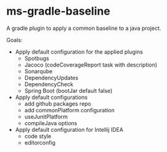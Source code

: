 # ms-gradle-baseline

A gradle plugin to apply a common baseline to a java project.

Goals:

* Apply default configuration for the applied plugins
    * Spotbugs
    * Jacoco (codeCoverageReport task with description)
    * Sonarqube
    * DependencyUpdates
    * DependencyCheck
    * Spring Boot (bootJar default false)
* Apply default configurations
    * add github packages repo
    * add commonPlatform configuration
    * useJunitPlatform
    * compileJava options
* Apply default configuration for Intellij IDEA
    * code style
    * editorconfig
